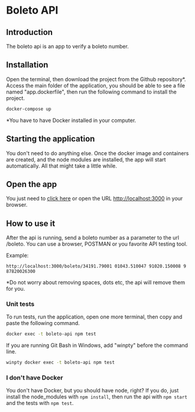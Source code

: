 # Boleto API

## Introduction

The boleto api is an app to verify a boleto number.

## Installation

Open the terminal, then download the project from the Github repository\*. Access the main folder of the application, you should be able to see a file named "app.dockerfile", then run the following command to install the project.

```bash
docker-compose up
```

\*You have to have Docker installed in your computer.

## Starting the application

You don't need to do anything else. Once the docker image and containers are created, and the node modules are installed, the app will start automatically. All that might take a little while.

## Open the app

You just need to [click here](http://localhost:3000) or open the URL <http://localhost:3000> in your browser.

## How to use it

After the api is running, send a boleto number as a parameter to the url /boleto. You can use a browser, POSTMAN or you favorite API testing tool.

Example:

```
http://localhost:3000/boleto/34191.79001 01043.510047 91020.150008 9 87820026300
```

\*Do not worry about removing spaces, dots etc, the api will remove them for you.

### Unit tests

To run tests, run the application, open one more terminal, then copy and paste the following command.

```bash
docker exec -t boleto-api npm test
```

If you are running Git Bash in Windows, add &quot;winpty&quot; before the command line.

```bash
winpty docker exec -t boleto-api npm test
```

### I don't have Docker

You don't have Docker, but you should have node, right?
If you do, just install the node_modules with `npm install`, then run the api with `npm start` and the tests with `npm test`.
